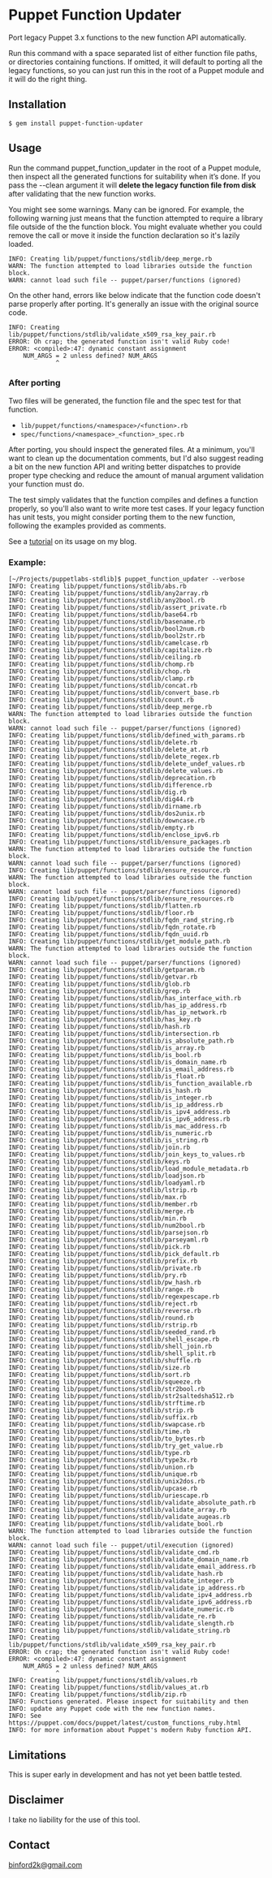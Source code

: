 # Puppet Function Updater

Port legacy Puppet 3.x functions to the new function API automatically.

Run this command with a space separated list of either function file paths, or
directories containing functions. If omitted, it will default to porting all the
legacy functions, so you can just run this in the root of a Puppet module and it
will do the right thing.


## Installation

```
$ gem install puppet-function-updater
```


## Usage

Run the command puppet_function_updater in the root of a Puppet module, then
inspect all the generated functions for suitability when it’s done. If you pass
the --clean argument it will **delete the legacy function file from disk** after
validating that the new function works.

You might see some warnings. Many can be ignored. For example, the following
warning just means that the function attempted to require a library file outside
of the the function block. You might evaluate whether you could remove the call
or move it inside the function declaration so it's lazily loaded.

```
INFO: Creating lib/puppet/functions/stdlib/deep_merge.rb
WARN: The function attempted to load libraries outside the function block.
WARN: cannot load such file -- puppet/parser/functions (ignored)
```

On the other hand, errors like below indicate that the function code doesn't parse
properly after porting. It's generally an issue with the original source code.

```
INFO: Creating lib/puppet/functions/stdlib/validate_x509_rsa_key_pair.rb
ERROR: Oh crap; the generated function isn't valid Ruby code!
ERROR: <compiled>:47: dynamic constant assignment
    NUM_ARGS = 2 unless defined? NUM_ARGS
             ^
```

### After porting

Two files will be generated, the function file and the spec test for that function.

* `lib/puppet/functions/<namespace>/<function>.rb`
* `spec/functions/<namespace>_<function>_spec.rb`

After porting, you should inspect the generated files. At a minimum, you'll want
to clean up the documentation comments, but I'd also suggest reading a bit on the
new function API and writing better dispatches to provide proper type checking
and reduce the amount of manual argument validation your function must do.

The test simply validates that the function compiles and defines a function
properly, so you'll also want to write more test cases. If your legacy function
has unit tests, you might consider porting them to the new function, following
the examples provided as comments.

See a [tutorial](https://binford2k.com/2019/11/27/automagic-function-port/) on its usage on my blog.


### Example:

```
[~/Projects/puppetlabs-stdlib]$ puppet_function_updater --verbose
INFO: Creating lib/puppet/functions/stdlib/abs.rb
INFO: Creating lib/puppet/functions/stdlib/any2array.rb
INFO: Creating lib/puppet/functions/stdlib/any2bool.rb
INFO: Creating lib/puppet/functions/stdlib/assert_private.rb
INFO: Creating lib/puppet/functions/stdlib/base64.rb
INFO: Creating lib/puppet/functions/stdlib/basename.rb
INFO: Creating lib/puppet/functions/stdlib/bool2num.rb
INFO: Creating lib/puppet/functions/stdlib/bool2str.rb
INFO: Creating lib/puppet/functions/stdlib/camelcase.rb
INFO: Creating lib/puppet/functions/stdlib/capitalize.rb
INFO: Creating lib/puppet/functions/stdlib/ceiling.rb
INFO: Creating lib/puppet/functions/stdlib/chomp.rb
INFO: Creating lib/puppet/functions/stdlib/chop.rb
INFO: Creating lib/puppet/functions/stdlib/clamp.rb
INFO: Creating lib/puppet/functions/stdlib/concat.rb
INFO: Creating lib/puppet/functions/stdlib/convert_base.rb
INFO: Creating lib/puppet/functions/stdlib/count.rb
INFO: Creating lib/puppet/functions/stdlib/deep_merge.rb
WARN: The function attempted to load libraries outside the function block.
WARN: cannot load such file -- puppet/parser/functions (ignored)
INFO: Creating lib/puppet/functions/stdlib/defined_with_params.rb
INFO: Creating lib/puppet/functions/stdlib/delete.rb
INFO: Creating lib/puppet/functions/stdlib/delete_at.rb
INFO: Creating lib/puppet/functions/stdlib/delete_regex.rb
INFO: Creating lib/puppet/functions/stdlib/delete_undef_values.rb
INFO: Creating lib/puppet/functions/stdlib/delete_values.rb
INFO: Creating lib/puppet/functions/stdlib/deprecation.rb
INFO: Creating lib/puppet/functions/stdlib/difference.rb
INFO: Creating lib/puppet/functions/stdlib/dig.rb
INFO: Creating lib/puppet/functions/stdlib/dig44.rb
INFO: Creating lib/puppet/functions/stdlib/dirname.rb
INFO: Creating lib/puppet/functions/stdlib/dos2unix.rb
INFO: Creating lib/puppet/functions/stdlib/downcase.rb
INFO: Creating lib/puppet/functions/stdlib/empty.rb
INFO: Creating lib/puppet/functions/stdlib/enclose_ipv6.rb
INFO: Creating lib/puppet/functions/stdlib/ensure_packages.rb
WARN: The function attempted to load libraries outside the function block.
WARN: cannot load such file -- puppet/parser/functions (ignored)
INFO: Creating lib/puppet/functions/stdlib/ensure_resource.rb
WARN: The function attempted to load libraries outside the function block.
WARN: cannot load such file -- puppet/parser/functions (ignored)
INFO: Creating lib/puppet/functions/stdlib/ensure_resources.rb
INFO: Creating lib/puppet/functions/stdlib/flatten.rb
INFO: Creating lib/puppet/functions/stdlib/floor.rb
INFO: Creating lib/puppet/functions/stdlib/fqdn_rand_string.rb
INFO: Creating lib/puppet/functions/stdlib/fqdn_rotate.rb
INFO: Creating lib/puppet/functions/stdlib/fqdn_uuid.rb
INFO: Creating lib/puppet/functions/stdlib/get_module_path.rb
WARN: The function attempted to load libraries outside the function block.
WARN: cannot load such file -- puppet/parser/functions (ignored)
INFO: Creating lib/puppet/functions/stdlib/getparam.rb
INFO: Creating lib/puppet/functions/stdlib/getvar.rb
INFO: Creating lib/puppet/functions/stdlib/glob.rb
INFO: Creating lib/puppet/functions/stdlib/grep.rb
INFO: Creating lib/puppet/functions/stdlib/has_interface_with.rb
INFO: Creating lib/puppet/functions/stdlib/has_ip_address.rb
INFO: Creating lib/puppet/functions/stdlib/has_ip_network.rb
INFO: Creating lib/puppet/functions/stdlib/has_key.rb
INFO: Creating lib/puppet/functions/stdlib/hash.rb
INFO: Creating lib/puppet/functions/stdlib/intersection.rb
INFO: Creating lib/puppet/functions/stdlib/is_absolute_path.rb
INFO: Creating lib/puppet/functions/stdlib/is_array.rb
INFO: Creating lib/puppet/functions/stdlib/is_bool.rb
INFO: Creating lib/puppet/functions/stdlib/is_domain_name.rb
INFO: Creating lib/puppet/functions/stdlib/is_email_address.rb
INFO: Creating lib/puppet/functions/stdlib/is_float.rb
INFO: Creating lib/puppet/functions/stdlib/is_function_available.rb
INFO: Creating lib/puppet/functions/stdlib/is_hash.rb
INFO: Creating lib/puppet/functions/stdlib/is_integer.rb
INFO: Creating lib/puppet/functions/stdlib/is_ip_address.rb
INFO: Creating lib/puppet/functions/stdlib/is_ipv4_address.rb
INFO: Creating lib/puppet/functions/stdlib/is_ipv6_address.rb
INFO: Creating lib/puppet/functions/stdlib/is_mac_address.rb
INFO: Creating lib/puppet/functions/stdlib/is_numeric.rb
INFO: Creating lib/puppet/functions/stdlib/is_string.rb
INFO: Creating lib/puppet/functions/stdlib/join.rb
INFO: Creating lib/puppet/functions/stdlib/join_keys_to_values.rb
INFO: Creating lib/puppet/functions/stdlib/keys.rb
INFO: Creating lib/puppet/functions/stdlib/load_module_metadata.rb
INFO: Creating lib/puppet/functions/stdlib/loadjson.rb
INFO: Creating lib/puppet/functions/stdlib/loadyaml.rb
INFO: Creating lib/puppet/functions/stdlib/lstrip.rb
INFO: Creating lib/puppet/functions/stdlib/max.rb
INFO: Creating lib/puppet/functions/stdlib/member.rb
INFO: Creating lib/puppet/functions/stdlib/merge.rb
INFO: Creating lib/puppet/functions/stdlib/min.rb
INFO: Creating lib/puppet/functions/stdlib/num2bool.rb
INFO: Creating lib/puppet/functions/stdlib/parsejson.rb
INFO: Creating lib/puppet/functions/stdlib/parseyaml.rb
INFO: Creating lib/puppet/functions/stdlib/pick.rb
INFO: Creating lib/puppet/functions/stdlib/pick_default.rb
INFO: Creating lib/puppet/functions/stdlib/prefix.rb
INFO: Creating lib/puppet/functions/stdlib/private.rb
INFO: Creating lib/puppet/functions/stdlib/pry.rb
INFO: Creating lib/puppet/functions/stdlib/pw_hash.rb
INFO: Creating lib/puppet/functions/stdlib/range.rb
INFO: Creating lib/puppet/functions/stdlib/regexpescape.rb
INFO: Creating lib/puppet/functions/stdlib/reject.rb
INFO: Creating lib/puppet/functions/stdlib/reverse.rb
INFO: Creating lib/puppet/functions/stdlib/round.rb
INFO: Creating lib/puppet/functions/stdlib/rstrip.rb
INFO: Creating lib/puppet/functions/stdlib/seeded_rand.rb
INFO: Creating lib/puppet/functions/stdlib/shell_escape.rb
INFO: Creating lib/puppet/functions/stdlib/shell_join.rb
INFO: Creating lib/puppet/functions/stdlib/shell_split.rb
INFO: Creating lib/puppet/functions/stdlib/shuffle.rb
INFO: Creating lib/puppet/functions/stdlib/size.rb
INFO: Creating lib/puppet/functions/stdlib/sort.rb
INFO: Creating lib/puppet/functions/stdlib/squeeze.rb
INFO: Creating lib/puppet/functions/stdlib/str2bool.rb
INFO: Creating lib/puppet/functions/stdlib/str2saltedsha512.rb
INFO: Creating lib/puppet/functions/stdlib/strftime.rb
INFO: Creating lib/puppet/functions/stdlib/strip.rb
INFO: Creating lib/puppet/functions/stdlib/suffix.rb
INFO: Creating lib/puppet/functions/stdlib/swapcase.rb
INFO: Creating lib/puppet/functions/stdlib/time.rb
INFO: Creating lib/puppet/functions/stdlib/to_bytes.rb
INFO: Creating lib/puppet/functions/stdlib/try_get_value.rb
INFO: Creating lib/puppet/functions/stdlib/type.rb
INFO: Creating lib/puppet/functions/stdlib/type3x.rb
INFO: Creating lib/puppet/functions/stdlib/union.rb
INFO: Creating lib/puppet/functions/stdlib/unique.rb
INFO: Creating lib/puppet/functions/stdlib/unix2dos.rb
INFO: Creating lib/puppet/functions/stdlib/upcase.rb
INFO: Creating lib/puppet/functions/stdlib/uriescape.rb
INFO: Creating lib/puppet/functions/stdlib/validate_absolute_path.rb
INFO: Creating lib/puppet/functions/stdlib/validate_array.rb
INFO: Creating lib/puppet/functions/stdlib/validate_augeas.rb
INFO: Creating lib/puppet/functions/stdlib/validate_bool.rb
WARN: The function attempted to load libraries outside the function block.
WARN: cannot load such file -- puppet/util/execution (ignored)
INFO: Creating lib/puppet/functions/stdlib/validate_cmd.rb
INFO: Creating lib/puppet/functions/stdlib/validate_domain_name.rb
INFO: Creating lib/puppet/functions/stdlib/validate_email_address.rb
INFO: Creating lib/puppet/functions/stdlib/validate_hash.rb
INFO: Creating lib/puppet/functions/stdlib/validate_integer.rb
INFO: Creating lib/puppet/functions/stdlib/validate_ip_address.rb
INFO: Creating lib/puppet/functions/stdlib/validate_ipv4_address.rb
INFO: Creating lib/puppet/functions/stdlib/validate_ipv6_address.rb
INFO: Creating lib/puppet/functions/stdlib/validate_numeric.rb
INFO: Creating lib/puppet/functions/stdlib/validate_re.rb
INFO: Creating lib/puppet/functions/stdlib/validate_slength.rb
INFO: Creating lib/puppet/functions/stdlib/validate_string.rb
INFO: Creating lib/puppet/functions/stdlib/validate_x509_rsa_key_pair.rb
ERROR: Oh crap; the generated function isn't valid Ruby code!
ERROR: <compiled>:47: dynamic constant assignment
    NUM_ARGS = 2 unless defined? NUM_ARGS
             ^
INFO: Creating lib/puppet/functions/stdlib/values.rb
INFO: Creating lib/puppet/functions/stdlib/values_at.rb
INFO: Creating lib/puppet/functions/stdlib/zip.rb
INFO: Functions generated. Please inspect for suitability and then
INFO: update any Puppet code with the new function names.
INFO: See https://puppet.com/docs/puppet/latest/custom_functions_ruby.html
INFO: for more information about Puppet's modern Ruby function API.
```


## Limitations

This is super early in development and has not yet been battle tested.


## Disclaimer

I take no liability for the use of this tool.


Contact
-------

binford2k@gmail.com
